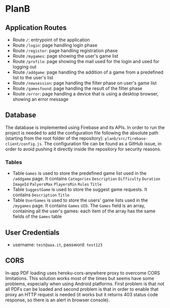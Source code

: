 # PlanB

## Application Routes
- Route `/`: entrypoint of the application
- Route `/login`: page handling login phase
- Route `/register`: page handling registration phase
- Route `/mygames`: page showing the user's game list
- Route `/profile`: page showing the mail used for the login and used for logging out
- Route `/addgame`: page handling the addition of a game from a predefined list to the user's list
- Route `/newsession`: page handling the filter phase on user's game list
- Route `/gamesfound`: page handling the result of the filter phase
- Route `/error`: page handling a device that is using a desktop browser, showing an error message

## Database
The database is implemented using Firebase and its APIs. In order to run the project is needed to add the configuration file following the absolute path (starting from the root folder of the repository): `planb/src/firebase-client/config.js`.
The configuration file can be found as a GitHub issue, in order to avoid pushing it directly inside the repository for security reasons.
### Tables
- Table `Games` is used to store the predefined game list used in the `/addgame` page. It contains `Categories` `Description` `Difficulty` `Duration` `ImageId` `PalyersMax` `PlayersMin` `Rules` `Title`
- Table `SuggestGame` is used to store the suggest game requests. It contains `Description` `Title`
- Table `UserGames` is used to store the users' game lists used in the `/mygames` page. It contains `Games` `UID`. The `Games` field is an array, containing all the user's games: each item of the array has the same fields of the `Games` table

## User Credentials
- username: `test@aaa.it`, password: `test123`

## CORS
In-app PDF loading uses heroku-cors-anywhere proxy to overcome CORS limitations. This solution works most of the times but seems have some problems, especially when using Android platforms. First problem is that not all PDFs can be loaded and second problem is that in order to enable that proxy an HTTP request is needed (it works but it returns 403 status code response, so there is an alert in browser console).